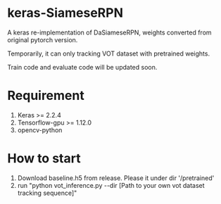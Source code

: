 # keras-SiameseRPN
A keras re-implementation of DaSiameseRPN, weights converted from original pytorch version.

Temporarily, it can only tracking VOT dataset with pretrained weights. 

Train code and evaluate code will be updated soon.

# Requirement
  1. Keras >= 2.2.4
  2. Tensorflow-gpu >= 1.12.0
  3. opencv-python 

# How to start

  1. Download baseline.h5 from release. Please it under dir '/pretrained'
  2. run "python vot_inference.py --dir [Path to your own vot dataset tracking sequence]"
  
